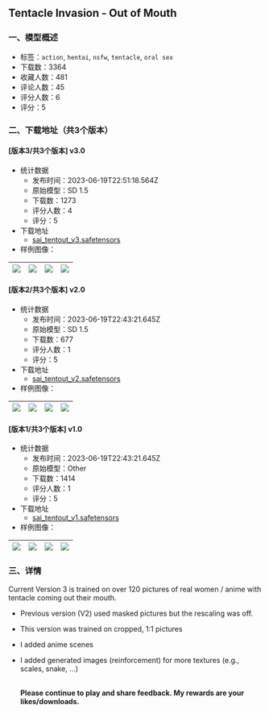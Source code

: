 ## Tentacle Invasion - Out of Mouth
### 一、模型概述

- 标签：`action`, `hentai`, `nsfw`, `tentacle`, `oral sex`
- 下载数：3364
- 收藏人数：481
- 评论人数：45
- 评分人数：6
- 评分：5

### 二、下载地址（共3个版本）

#### [版本3/共3个版本] v3.0

- 统计数据
  - 发布时间：2023-06-19T22:51:18.564Z
  - 原始模型：SD 1.5
  - 下载数：1273
  - 评分人数：4
  - 评分：5
- 下载地址
  - [sai_tentout_v3.safetensors](https://civitai.com/api/download/models/99809)
- 样例图像：

| <img src="https://image.civitai.com/xG1nkqKTMzGDvpLrqFT7WA/4ba4bc32-6269-46e0-ad4d-56eb46d4e0e6/width=450/1249836.jpeg" /> | <img src="https://image.civitai.com/xG1nkqKTMzGDvpLrqFT7WA/9278ea3d-ac7a-4b5c-a6af-9f79bd840f1b/width=450/1212432.jpeg" /> | <img src="https://image.civitai.com/xG1nkqKTMzGDvpLrqFT7WA/116d59ca-f438-4c19-ae33-38688e89f63f/width=450/1249835.jpeg" /> | <img src="https://image.civitai.com/xG1nkqKTMzGDvpLrqFT7WA/22c8c32d-e490-4a0a-b5f0-d59b160dc144/width=450/1212433.jpeg" /> |
| ---- | ---- | ---- | ---- |

#### [版本2/共3个版本] v2.0

- 统计数据
  - 发布时间：2023-06-19T22:43:21.645Z
  - 原始模型：SD 1.5
  - 下载数：677
  - 评分人数：1
  - 评分：5
- 下载地址
  - [sai_tentout_v2.safetensors](https://civitai.com/api/download/models/98176)
- 样例图像：

| <img src="https://image.civitai.com/xG1nkqKTMzGDvpLrqFT7WA/973cb4a7-c51d-466a-8a00-36c77fa33151/width=450/1184862.jpeg" /> | <img src="https://image.civitai.com/xG1nkqKTMzGDvpLrqFT7WA/06ace247-00a1-4df1-99c3-30ac8d8be8be/width=450/1184868.jpeg" /> | <img src="https://image.civitai.com/xG1nkqKTMzGDvpLrqFT7WA/eeca8787-4ab2-46a2-ad39-384c8f66a4ed/width=450/1184873.jpeg" /> | <img src="https://image.civitai.com/xG1nkqKTMzGDvpLrqFT7WA/f9e0bfd1-f4e9-4146-8b34-46081a43e2ce/width=450/1184865.jpeg" /> |
| ---- | ---- | ---- | ---- |

#### [版本1/共3个版本] v1.0

- 统计数据
  - 发布时间：2023-06-19T22:43:21.645Z
  - 原始模型：Other
  - 下载数：1414
  - 评分人数：1
  - 评分：5
- 下载地址
  - [sai_tentout_v1.safetensors](https://civitai.com/api/download/models/92020)
- 样例图像：

| <img src="https://image.civitai.com/xG1nkqKTMzGDvpLrqFT7WA/bd89d88a-f546-4fd3-91bc-74f14f547072/width=450/1123644.jpeg" /> | <img src="https://image.civitai.com/xG1nkqKTMzGDvpLrqFT7WA/b4f2fbcd-91ce-475a-abdb-c7763e2fe7d0/width=450/1123638.jpeg" /> | <img src="https://image.civitai.com/xG1nkqKTMzGDvpLrqFT7WA/b4f19c60-8bd2-4601-8e57-fc3b9183ac3d/width=450/1077977.jpeg" /> | <img src="https://image.civitai.com/xG1nkqKTMzGDvpLrqFT7WA/76416d0d-41fb-4988-92a9-7da10e50790b/width=450/1123645.jpeg" /> |
| ---- | ---- | ---- | ---- |


### 三、详情
<p>Current Version 3 is trained on over 120 pictures of real women / anime with tentacle coming out their mouth.<br /></p><ul><li><p>Previous version (V2) used masked pictures but the rescaling was off.</p></li><li><p>This version was trained on cropped, 1:1 pictures</p></li><li><p>I added anime scenes</p></li><li><p>I added generated images (reinforcement) for more textures (e.g., scales, snake, ...)</p><p><br /><strong>Please continue to play and share feedback. My rewards are your likes/downloads.</strong></p></li></ul>